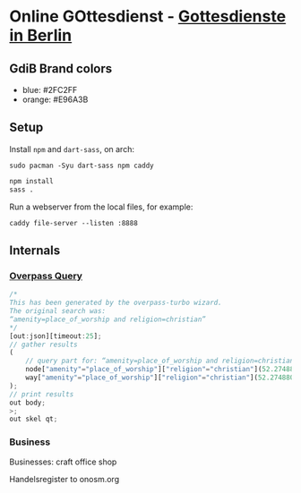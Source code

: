 # Online GOttesdienst - [Gottesdienste in Berlin](http://gottesdienst-in-berlin.de)

## GdiB Brand colors
- blue: #2FC2FF
- orange: #E96A3B

## Setup

Install `npm` and `dart-sass`, on arch:

    sudo pacman -Syu dart-sass npm caddy

``` sh
npm install
sass .
```

Run a webserver from the local files, for example:

    caddy file-server --listen :8888

## Internals

### [Overpass Query](https://overpass-turbo.eu)
```javascript
/*
This has been generated by the overpass-turbo wizard.
The original search was:
“amenity=place_of_worship and religion=christian”
*/
[out:json][timeout:25];
// gather results
(
    // query part for: “amenity=place_of_worship and religion=christian”
    node["amenity"="place_of_worship"]["religion"="christian"](52.274880130680536,12.9254150390625,52.73462861156322,13.830413818359375);
    way["amenity"="place_of_worship"]["religion"="christian"](52.274880130680536,12.9254150390625,52.73462861156322,13.830413818359375);
);
// print results
out body;
>;
out skel qt;
```

### Business

Businesses:
craft
office
shop

Handelsregister to onosm.org
